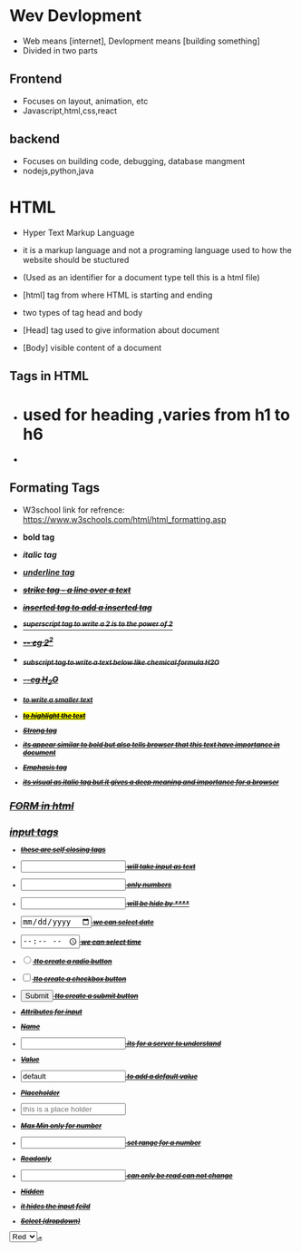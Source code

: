 # Wev Devlopment

- Web means [internet], Devlopment means [building something]
- Divided in two parts

## Frontend

- Focuses on layout, animation, etc
- Javascript,html,css,react

## backend

- Focuses on building code, debugging, database mangment
- nodejs,python,java

# HTML

- Hyper Text Markup Language
- it is a markup language and not a programing language used to how the website should be stuctured

- <!DOCTYPE html> (Used as an identifier for a document type tell this is a html file)
- [html] tag from where HTML is starting and ending
- two types of tag head and body
- [Head] tag used to give information about document
- [Body] visible content of a document

## Tags in HTML

- <h1> used for heading ,varies from h1 to h6
- <p>

## Formating Tags

- W3school link for refrence: https://www.w3schools.com/html/html_formatting.asp
- <b> bold tag
- <i> italic tag
- <u> underline tag
- <s> strike tag - a line over a text
- <ins> inserted tag to add a inserted tag
- <sup> superscript tag to write a 2 is to the power of 2
- -- eg 2<sup>2</sup>
- <sub> subscript tag to write a text below like chemical formula H2O
- --eg H<sub>2</sub>O
- <small> to write a smaller text
- <mark> to highlight the text

- Strong tag <strong>
- its appear similar to bold but also tells browser that this text have importance in document
- Emphasis tag <em>
- its visual as italic tag but it gives a deep meaning and importance for a browser

## FORM in html

## input tags

- these are self closing tags
- <input type="text"/> will take input as text
- <input type="number"/> only numbers
- <input type="password"/> will be hide by ****
- <input type="date"/> we can select date
- <input type="time"/> we can select time
- <input type="radio"/> tto create a radio button
- <input type="checkbox"/> tto create a checkbox button
- <input type="submit"/> tto create a submit button

- Attributes for input
- Name
- <input type="text" name="name"/> its for a server to understand
- Value
- <input type="text" value="default"/> to add a default value
- Placeholder
- <input type="text" placeholder="this is a place holder"/>
- Max Min only for number
- <input type="number" max="10"/> set range for a number
- Readonly
- <input type="number" max="10" readonly/> can only be read can not change
- Hidden
- <input type="number" max="10" hidden/> it hides the input feild
- Select (dropdown)
 <select>
 <option>Red</option>
 <option>Blue</option>
 </select>
- 

